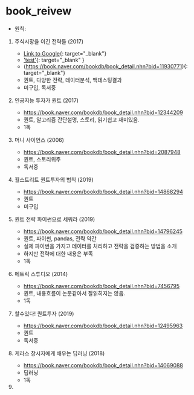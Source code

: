 # book_reivew

- 원칙: 

1. 주식시장을 이긴 전략들 (2017)
    - [Link to Google](https://www.google.com/){: target="_blank"}
    - ['test'](http://www.example.com/){: target="_blank" }
    - (https://book.naver.com/bookdb/book_detail.nhn?bid=11930771){: target="_blank"}
    - 퀀트, 다양한 전략, 데이터분석, 백테스팅결과
    - 미구입, 독서중
    
2. 인공지능 투자가 퀀트 (2017)
    - https://book.naver.com/bookdb/book_detail.nhn?bid=12344209
    - 퀀트, 알고리즘 간단설명, 스토리, 읽기쉽고 재미있음.
    - 1독

3. 머니 사이언스 (2006)
    - https://book.naver.com/bookdb/book_detail.nhn?bid=2087948
    - 퀀트, 스토리위주
    - 독서중

4. 월스트리트 퀀트투자의 법칙 (2019)
    - https://book.naver.com/bookdb/book_detail.nhn?bid=14868294
    - 퀀트
    - 미구입

5. 퀀트 전략 파이썬으로 세워라 (2019)
    - https://book.naver.com/bookdb/book_detail.nhn?bid=14796245
    - 퀀트, 파이썬, pandas, 전략 약간
    - 실제 파이썬을 가지고 데이터를 처리하고 전략을 검증하는 방법을 소개
    - 하지만 전략에 대한 내용은 부족
    - 1독

6. 메트릭 스튜디오 (2014)
    - https://book.naver.com/bookdb/book_detail.nhn?bid=7456795
    - 퀀트, 내용흐름이 논문같아서 잘읽히지는 않음.
    - 1독
    

7. 할수있다! 퀀트투자 (2019)
    - https://book.naver.com/bookdb/book_detail.nhn?bid=12495963
    - 퀀트
    - 독서중

8. 케라스 창시자에게 배우는 딥러닝 (2018)
    - https://book.naver.com/bookdb/book_detail.nhn?bid=14069088
    - 딥러닝
    - 1독

9. 
